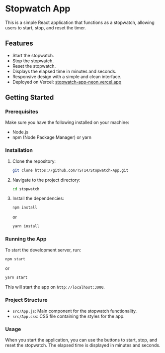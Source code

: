 # Stopwatch App

This is a simple React application that functions as a stopwatch, allowing users to start, stop, and reset the timer.

## Features

- Start the stopwatch.
- Stop the stopwatch.
- Reset the stopwatch.
- Displays the elapsed time in minutes and seconds.
- Responsive design with a simple and clean interface.
- Deployed on Vercel: [stopwatch-app-neon.vercel.app](https://stopwatch-app-neon.vercel.app)

## Getting Started

### Prerequisites

Make sure you have the following installed on your machine:

- Node.js
- npm (Node Package Manager) or yarn

### Installation

1. Clone the repository:

    ```sh
    git clone https://github.com/TST14/Stopwatch-App.git
    ```

2. Navigate to the project directory:

    ```sh
    cd stopwatch
    ```

3. Install the dependencies:

    ```sh
    npm install
    ```

    or

    ```sh
    yarn install
    ```

### Running the App

To start the development server, run:

```sh
npm start
```
or
```sh
yarn start
```

This will start the app on `http://localhost:3000`.


### Project Structure
* `src/App.js`: Main component for the stopwatch functionality.
* `src/App.css`: CSS file containing the styles for the app.

### Usage
When you start the application, you can use the buttons to start, stop, and reset the stopwatch. The elapsed time is displayed in minutes and seconds.
